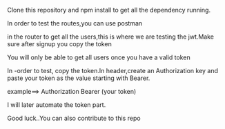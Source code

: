 Clone this repository and npm install to get all the dependency running.

In order to test the routes,you can use postman 

in  the router to get all the users,this is where we are testing the jwt.Make sure after signup you copy the token

You will only be able to get all users once you have a valid token

In -order to test, copy the token.In header,create an Authorization key and paste your token as the value starting with Bearer.

example==> Authorization  Bearer (your token)

I will later automate the token part.

Good luck..You can also contribute to this repo
